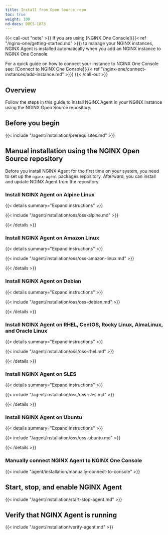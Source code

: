 ```yaml
---
title: Install from Open Source repo
toc: true
weight: 100
nd-docs: DOCS-1873
---
```


{{< call-out "note" >}}
If you are using [NGINX One Console]({{< ref "/nginx-one/getting-started.md" >}})
to manage your NGINX instances, NGINX Agent is installed automatically when you
add an NGINX instance to NGINX One Console.

For a quick guide on how to connect your instance to NGINX One Console see: [Connect to NGINX One Console]({{< ref "/nginx-one/connect-instances/add-instance.md" >}})
{{< /call-out >}}

## Overview

Follow the steps in this guide to install NGINX Agent in your NGINX instance using
the NGINX Open Source repository.

## Before you begin

{{< include "/agent/installation/prerequisites.md" >}}

## Manual installation using the NGINX Open Source repository

Before you install NGINX Agent for the first time on your system, you need to set
up the `nginx-agent` packages repository. Afterward, you can install and update
NGINX Agent from the repository.

### Install NGINX Agent on Alpine Linux

{{< details summary="Expand instructions" >}}

{{< include "/agent/installation/oss/oss-alpine.md" >}}

{{< /details >}}

### Install NGINX Agent on Amazon Linux

{{< details summary="Expand instructions" >}}

{{< include "/agent/installation/oss/oss-amazon-linux.md" >}}

{{< /details >}}

### Install NGINX Agent on Debian

{{< details summary="Expand instructions" >}}

{{< include "/agent/installation/oss/oss-debian.md" >}}

{{< /details >}}

### Install NGINX Agent on RHEL, CentOS, Rocky Linux, AlmaLinux, and Oracle Linux

{{< details summary="Expand instructions" >}}

{{< include "/agent/installation/oss/oss-rhel.md" >}}

{{< /details >}}

### Install NGINX Agent on SLES

{{< details summary="Expand instructions" >}}

{{< include "/agent/installation/oss/oss-sles.md" >}}

{{< /details >}}

### Install NGINX Agent on Ubuntu

{{< details summary="Expand instructions" >}}

{{< include "/agent/installation/oss/oss-ubuntu.md" >}}

{{< /details >}}

### Manually connect NGINX Agent to NGINX One Console

{{< include "agent/installation/manually-connect-to-console" >}}

## Start, stop, and enable NGINX Agent

{{< include "/agent/installation/start-stop-agent.md" >}}

## Verify that NGINX Agent is running

{{< include "/agent/installation/verify-agent.md" >}}
